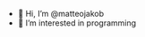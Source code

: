 - 👋 Hi, I’m @matteojakob
- 👀 I’m interested in programming
<!---
matteojakob/matteojakob is a ✨ special ✨ repository because its `README.md` (this file) appears on your GitHub profile.
You can click the Preview link to take a look at your changes.
--->
